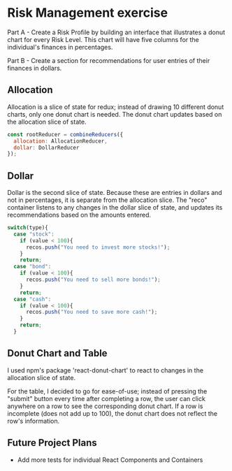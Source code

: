 # Risk Management exercise

Part A - Create a Risk Profile by building an interface that illustrates a donut chart
for every Risk Level. This chart will have five columns for the individual's finances in percentages.

Part B - Create a section for recommendations for user entries of their finances in dollars.

## Allocation

Allocation is a slice of state for redux; instead of drawing 10 different donut charts, only one donut chart is needed. The donut chart updates based on the allocation slice of state.


```javascript
const rootReducer = combineReducers({
  allocation: AllocationReducer,
  dollar: DollarReducer
});
```

## Dollar

Dollar is the second slice of state. Because these are entries in dollars and not in percentages, it is separate from the allocation slice. The "reco" container listens to any changes in the dollar slice of state, and updates its recommendations based on the amounts entered.

```javascript
switch(type){
  case "stock":
    if (value < 100){
      recos.push("You need to invest more stocks!");
    }
    return;
  case "bond":
    if (value < 100){
      recos.push("You need to sell more bonds!");
    }
    return;
  case "cash":
    if (value < 100){
      recos.push("You need to save more cash!");
    }
    return;
  }
```

## Donut Chart and Table

I used npm's package 'react-donut-chart' to react to changes in the allocation slice of state.

For the table, I decided to go for ease-of-use; instead of pressing the "submit" button every time after completing a row, the user can click anywhere on a row to see the corresponding donut chart. If a row is incomplete (does not add up to 100), the donut chart does not reflect the row's information. 

## Future Project Plans

- Add more tests for individual React Components and Containers
